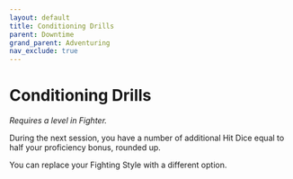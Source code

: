 ```yaml
---
layout: default
title: Conditioning Drills
parent: Downtime
grand_parent: Adventuring
nav_exclude: true
---
```


# Conditioning Drills

*Requires a level in Fighter.*

During the next session, you have a number of additional Hit Dice equal to half your proficiency bonus, rounded up.

You can replace your Fighting Style with a different option.